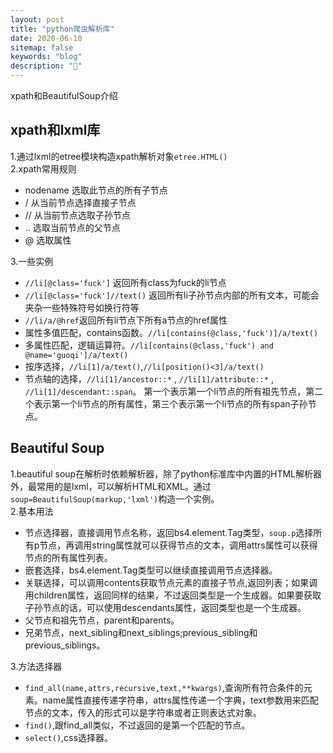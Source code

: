 ```yaml
---
layout: post
title: "python爬虫解析库"
date: 2020-06-10
sitemap: false
keywords: "blog"
description: "🚀"
---
```


xpath和BeautifulSoup介绍

## xpath和lxml库
1.通过lxml的etree模块构造xpath解析对象`etree.HTML()`  
2.xpath常用规则  
* nodename 选取此节点的所有子节点  
* / 从当前节点选择直接子节点
* // 从当前节点选取子孙节点
* .. 选取当前节点的父节点
* @ 选取属性

3.一些实例   
* `//li[@class='fuck']` 返回所有class为fuck的li节点  
* `//li[@class='fuck']//text()`  返回所有li子孙节点内部的所有文本，可能会夹杂一些特殊符号如换行符等  
* `//li/a/@href`返回所有li节点下所有a节点的href属性  
* 属性多值匹配，contains函数。`//li[contains(@class,'fuck')]/a/text()`  
* 多属性匹配，逻辑运算符。`//li[contains(@class,'fuck') and @name='guoqi']/a/text()`  
* 按序选择，`//li[1]/a/text()`,`//li[position()<3]/a/text()`  
* 节点轴的选择，`//li[1]/ancestor::*` , `//li[1]/attribute::*` , `//li[1]/descendant::span`。 第一个表示第一个li节点的所有祖先节点，第二个表示第一个li节点的所有属性，第三个表示第一个li节点的所有span子孙节点。

## Beautiful Soup  
1.beautiful soup在解析时依赖解析器，除了python标准库中内置的HTML解析器外，最常用的是lxml，可以解析HTML和XML。通过`soup=BeautifulSoup(markup,'lxml')`构造一个实例。  
2.基本用法  
* 节点选择器，直接调用节点名称，返回bs4.element.Tag类型，`soup.p`选择所有p节点，再调用string属性就可以获得节点的文本，调用attrs属性可以获得节点的所有属性列表。  
* 嵌套选择，bs4.element.Tag类型可以继续直接调用节点选择器。  
* 关联选择，可以调用contents获取节点元素的直接子节点,返回列表；如果调用children属性，返回同样的结果，不过返回类型是一个生成器。如果要获取子孙节点的话，可以使用descendants属性，返回类型也是一个生成器。
* 父节点和祖先节点，parent和parents。
* 兄弟节点，next_sibling和next_siblings;previous_sibling和previous_siblings。  

3.方法选择器  
* `find_all(name,attrs,recursive,text,**kwargs)`,查询所有符合条件的元素。name属性直接传递字符串，attrs属性传递一个字典，text参数用来匹配节点的文本，传入的形式可以是字符串或者正则表达式对象。  
* `find()`,跟find_all类似，不过返回的是第一个匹配的节点。  
* `select()`,css选择器。